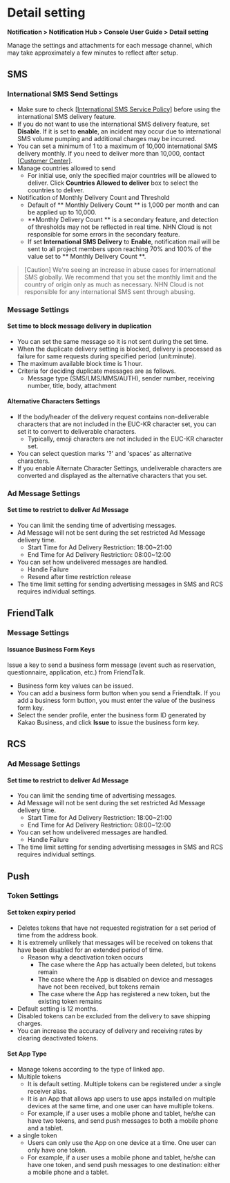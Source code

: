 <style>
.page__rnb .lst_rnb_item .rnb_item:first-of-type a {
    display: inline !important;
}
</style>
<h1>Detail setting</h1>

**Notification > Notification Hub > Console User Guide > Detail setting**

Manage the settings and attachments for each message channel, which may take approximately a few minutes to reflect after setup.

## SMS

### International SMS Send Settings
* Make sure to check [[International SMS Service Policy]](./preconditions/preconditions-international-sms) before using the international SMS delivery feature.
* If you do not want to use the international SMS delivery feature, set **Disable**. If it is set to **enable**, an incident may occur due to international SMS volume pumping and additional charges may be incurred.
* You can set a minimum of 1 to a maximum of 10,000 international SMS delivery monthly. If you need to deliver more than 10,000, contact [[Customer Center]](https://www.nhncloud.com/kr/support/inquiry).
* Manage countries allowed to send
    * For initial use, only the specified major countries will be allowed to deliver. Click **Countries Allowed to deliver** box to select the countries to deliver.
* Notification of Monthly Delivery Count and Threshold
    * Default of ** Monthly Delivery Count ** is 1,000 per month and can be applied up to 10,000.
    * **Monthly Delivery Count ** is a secondary feature, and detection of thresholds may not be reflected in real time. NHN Cloud is not responsible for some errors in the secondary feature.
    * If set **International SMS Delivery** to **Enable**, notification mail will be sent to all project members upon reaching 70% and 100% of the value set to ** Monthly Delivery Count **.

> [Caution]
We're seeing an increase in abuse cases for international SMS globally.
We recommend that you set the monthly limit and the country of origin only as much as necessary.
NHN Cloud is not responsible for any international SMS sent through abusing.


### Message Settings

#### Set time to block message delivery in duplication
* You can set the same message so it is not sent during the set time.
* When the duplicate delivery setting is blocked, delivery is processed as failure for same requests during specified period (unit:minute).
* The maximum available block time is 1 hour.
* Criteria for deciding duplicate messages are as follows.
    * Message type (SMS/LMS/MMS/AUTH), sender number, receiving number, title, body, attachment

#### Alternative Characters Settings
* If the body/header of the delivery request contains non-deliverable characters that are not included in the EUC-KR character set, you can set it to convert to deliverable characters.
    * Typically, emoji characters are not included in the EUC-KR character set.
* You can select question marks '?' and 'spaces' as alternative characters.
* If you enable Alternate Character Settings, undeliverable characters are converted and displayed as the alternative characters that you set.

### Ad Message Settings
#### Set time to restrict to deliver Ad Message
* You can limit the sending time of advertising messages.
* Ad Message will not be sent during the set restricted Ad Message delivery time.
    * Start Time for Ad Delivery Restriction: 18:00~21:00
    * End Time for Ad Delivery Restriction: 08:00~12:00
* You can set how undelivered messages are handled.
    * Handle Failure
    * Resend after time restriction release
* The time limit setting for sending advertising messages in SMS and RCS requires individual settings.

## FriendTalk

### Message Settings

#### Issuance Business Form Keys

Issue a key to send a business form message (event such as reservation, questionnaire, application, etc.) from FriendTalk.

* Business form key values can be issued.
* You can add a business form button when you send a Friendtalk. If you add a business form button, you must enter the value of the business form key.
* Select the sender profile, enter the business form ID generated by Kakao Business, and click **Issue** to issue the business form key.

## RCS

### Ad Message Settings
#### Set time to restrict to deliver Ad Message
* You can limit the sending time of advertising messages.
* Ad Message will not be sent during the set restricted Ad Message delivery time.
    * Start Time for Ad Delivery Restriction: 18:00~21:00
    * End Time for Ad Delivery Restriction: 08:00~12:00
* You can set how undelivered messages are handled.
    * Handle Failure
* The time limit setting for sending advertising messages in SMS and RCS requires individual settings.

## Push

### Token Settings
#### Set token expiry period
* Deletes tokens that have not requested registration for a set period of time from the address book.
* It is extremely unlikely that messages will be received on tokens that have been disabled for an extended period of time.
    * Reason why a deactivation token occurs
        * The case where the App has actually been deleted, but tokens remain
        * The case where the App is disabled on device and messages have not been received, but tokens remain
        * The case where the App has registered a new token, but the existing token remains
* Default setting is 12 months.
* Disabled tokens can be excluded from the delivery to save shipping charges.
* You can increase the accuracy of delivery and receiving rates by clearing deactivated tokens.

#### Set App Type
* Manage tokens according to the type of linked app.
* Multiple tokens
    * It is default setting. Multiple tokens can be registered under a single receiver alias.
    - It is an App that allows app users to use apps installed on multiple devices at the same time, and one user can have multiple tokens.
    - For example, if a user uses a mobile phone and tablet, he/she can have two tokens, and send push messages to both a mobile phone and a tablet.
* a single token
    - Users can only use the App on one device at a time. One user can only have one token.
    - For example, if a user uses a mobile phone and tablet, he/she can have one token, and send push messages to one destination: either a mobile phone and a tablet.
